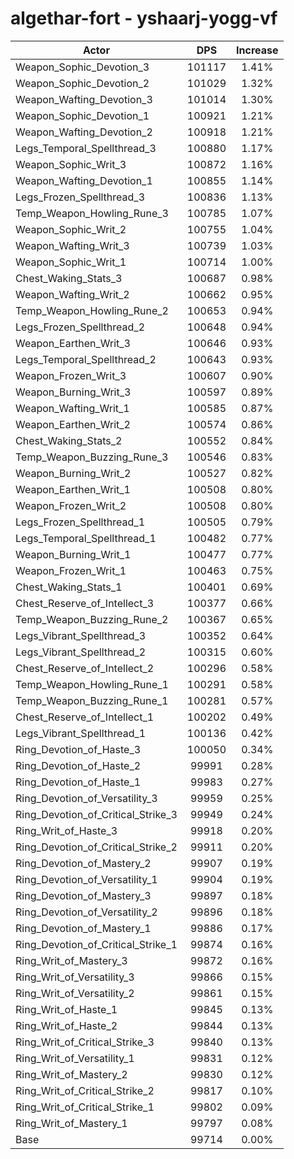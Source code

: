 # algethar-fort - yshaarj-yogg-vf
| Actor | DPS | Increase |
|---|:---:|:---:|
|Weapon_Sophic_Devotion_3|101117|1.41%|
|Weapon_Sophic_Devotion_2|101029|1.32%|
|Weapon_Wafting_Devotion_3|101014|1.30%|
|Weapon_Sophic_Devotion_1|100921|1.21%|
|Weapon_Wafting_Devotion_2|100918|1.21%|
|Legs_Temporal_Spellthread_3|100880|1.17%|
|Weapon_Sophic_Writ_3|100872|1.16%|
|Weapon_Wafting_Devotion_1|100855|1.14%|
|Legs_Frozen_Spellthread_3|100836|1.13%|
|Temp_Weapon_Howling_Rune_3|100785|1.07%|
|Weapon_Sophic_Writ_2|100755|1.04%|
|Weapon_Wafting_Writ_3|100739|1.03%|
|Weapon_Sophic_Writ_1|100714|1.00%|
|Chest_Waking_Stats_3|100687|0.98%|
|Weapon_Wafting_Writ_2|100662|0.95%|
|Temp_Weapon_Howling_Rune_2|100653|0.94%|
|Legs_Frozen_Spellthread_2|100648|0.94%|
|Weapon_Earthen_Writ_3|100646|0.93%|
|Legs_Temporal_Spellthread_2|100643|0.93%|
|Weapon_Frozen_Writ_3|100607|0.90%|
|Weapon_Burning_Writ_3|100597|0.89%|
|Weapon_Wafting_Writ_1|100585|0.87%|
|Weapon_Earthen_Writ_2|100574|0.86%|
|Chest_Waking_Stats_2|100552|0.84%|
|Temp_Weapon_Buzzing_Rune_3|100546|0.83%|
|Weapon_Burning_Writ_2|100527|0.82%|
|Weapon_Earthen_Writ_1|100508|0.80%|
|Weapon_Frozen_Writ_2|100508|0.80%|
|Legs_Frozen_Spellthread_1|100505|0.79%|
|Legs_Temporal_Spellthread_1|100482|0.77%|
|Weapon_Burning_Writ_1|100477|0.77%|
|Weapon_Frozen_Writ_1|100463|0.75%|
|Chest_Waking_Stats_1|100401|0.69%|
|Chest_Reserve_of_Intellect_3|100377|0.66%|
|Temp_Weapon_Buzzing_Rune_2|100367|0.65%|
|Legs_Vibrant_Spellthread_3|100352|0.64%|
|Legs_Vibrant_Spellthread_2|100315|0.60%|
|Chest_Reserve_of_Intellect_2|100296|0.58%|
|Temp_Weapon_Howling_Rune_1|100291|0.58%|
|Temp_Weapon_Buzzing_Rune_1|100281|0.57%|
|Chest_Reserve_of_Intellect_1|100202|0.49%|
|Legs_Vibrant_Spellthread_1|100136|0.42%|
|Ring_Devotion_of_Haste_3|100050|0.34%|
|Ring_Devotion_of_Haste_2|99991|0.28%|
|Ring_Devotion_of_Haste_1|99983|0.27%|
|Ring_Devotion_of_Versatility_3|99959|0.25%|
|Ring_Devotion_of_Critical_Strike_3|99949|0.24%|
|Ring_Writ_of_Haste_3|99918|0.20%|
|Ring_Devotion_of_Critical_Strike_2|99911|0.20%|
|Ring_Devotion_of_Mastery_2|99907|0.19%|
|Ring_Devotion_of_Versatility_1|99904|0.19%|
|Ring_Devotion_of_Mastery_3|99897|0.18%|
|Ring_Devotion_of_Versatility_2|99896|0.18%|
|Ring_Devotion_of_Mastery_1|99886|0.17%|
|Ring_Devotion_of_Critical_Strike_1|99874|0.16%|
|Ring_Writ_of_Mastery_3|99872|0.16%|
|Ring_Writ_of_Versatility_3|99866|0.15%|
|Ring_Writ_of_Versatility_2|99861|0.15%|
|Ring_Writ_of_Haste_1|99845|0.13%|
|Ring_Writ_of_Haste_2|99844|0.13%|
|Ring_Writ_of_Critical_Strike_3|99840|0.13%|
|Ring_Writ_of_Versatility_1|99831|0.12%|
|Ring_Writ_of_Mastery_2|99830|0.12%|
|Ring_Writ_of_Critical_Strike_2|99817|0.10%|
|Ring_Writ_of_Critical_Strike_1|99802|0.09%|
|Ring_Writ_of_Mastery_1|99797|0.08%|
|Base|99714|0.00%|
